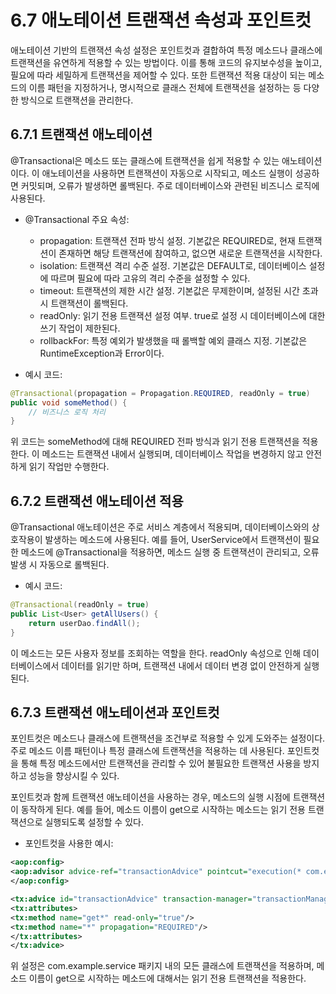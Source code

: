 6.7 애노테이션 트랜잭션 속성과 포인트컷
=
애노테이션 기반의 트랜잭션 속성 설정은 포인트컷과 결합하여 특정 메소드나 클래스에 트랜잭션을 유연하게 적용할 수 있는 방법이다. 
이를 통해 코드의 유지보수성을 높이고, 필요에 따라 세밀하게 트랜잭션을 제어할 수 있다. 
또한 트랜잭션 적용 대상이 되는 메소드의 이름 패턴을 지정하거나, 명시적으로 클래스 전체에 트랜잭션을 설정하는 등 다양한 방식으로 트랜잭션을 관리한다.

## 6.7.1 트랜잭션 애노테이션
@Transactional은 메소드 또는 클래스에 트랜잭션을 쉽게 적용할 수 있는 애노테이션이다. 
이 애노테이션을 사용하면 트랜잭션이 자동으로 시작되고, 메소드 실행이 성공하면 커밋되며, 오류가 발생하면 롤백된다. 
주로 데이터베이스와 관련된 비즈니스 로직에 사용된다.

- @Transactional 주요 속성:
  - propagation: 트랜잭션 전파 방식 설정. 기본값은 REQUIRED로, 현재 트랜잭션이 존재하면 해당 트랜잭션에 참여하고, 없으면 새로운 트랜잭션을 시작한다.
  - isolation: 트랜잭션 격리 수준 설정. 기본값은 DEFAULT로, 데이터베이스 설정에 따르며 필요에 따라 고유의 격리 수준을 설정할 수 있다.
  - timeout: 트랜잭션의 제한 시간 설정. 기본값은 무제한이며, 설정된 시간 초과 시 트랜잭션이 롤백된다.
  - readOnly: 읽기 전용 트랜잭션 설정 여부. true로 설정 시 데이터베이스에 대한 쓰기 작업이 제한된다.
  - rollbackFor: 특정 예외가 발생했을 때 롤백할 예외 클래스 지정. 기본값은 RuntimeException과 Error이다.

- 예시 코드:
```java
@Transactional(propagation = Propagation.REQUIRED, readOnly = true)
public void someMethod() {
    // 비즈니스 로직 처리
}
```
위 코드는 someMethod에 대해 REQUIRED 전파 방식과 읽기 전용 트랜잭션을 적용한다. 
이 메소드는 트랜잭션 내에서 실행되며, 데이터베이스 작업을 변경하지 않고 안전하게 읽기 작업만 수행한다.

## 6.7.2 트랜잭션 애노테이션 적용
@Transactional 애노테이션은 주로 서비스 계층에서 적용되며, 데이터베이스와의 상호작용이 발생하는 메소드에 사용된다. 
예를 들어, UserService에서 트랜잭션이 필요한 메소드에 @Transactional을 적용하면, 메소드 실행 중 트랜잭션이 관리되고, 오류 발생 시 자동으로 롤백된다.

- 예시 코드:
```java
@Transactional(readOnly = true)
public List<User> getAllUsers() {
    return userDao.findAll();
}
```
이 메소드는 모든 사용자 정보를 조회하는 역할을 한다. readOnly 속성으로 인해 데이터베이스에서 데이터를 읽기만 하며, 
트랜잭션 내에서 데이터 변경 없이 안전하게 실행된다.

## 6.7.3 트랜잭션 애노테이션과 포인트컷
포인트컷은 메소드나 클래스에 트랜잭션을 조건부로 적용할 수 있게 도와주는 설정이다. 
주로 메소드 이름 패턴이나 특정 클래스에 트랜잭션을 적용하는 데 사용된다. 
포인트컷을 통해 특정 메소드에서만 트랜잭션을 관리할 수 있어 불필요한 트랜잭션 사용을 방지하고 성능을 향상시킬 수 있다.

포인트컷과 함께 트랜잭션 애노테이션을 사용하는 경우, 메소드의 실행 시점에 트랜잭션이 동작하게 된다. 
예를 들어, 메소드 이름이 get으로 시작하는 메소드는 읽기 전용 트랜잭션으로 실행되도록 설정할 수 있다.

- 포인트컷을 사용한 예시:
```xml
<aop:config>
<aop:advisor advice-ref="transactionAdvice" pointcut="execution(* com.example.service.*.*(..))"/>
</aop:config>

<tx:advice id="transactionAdvice" transaction-manager="transactionManager">
<tx:attributes>
<tx:method name="get*" read-only="true"/>
<tx:method name="*" propagation="REQUIRED"/>
</tx:attributes>
</tx:advice>
```
위 설정은 com.example.service 패키지 내의 모든 클래스에 트랜잭션을 적용하며, 메소드 이름이 get으로 시작하는 메소드에 대해서는 읽기 전용 트랜잭션을 적용한다.